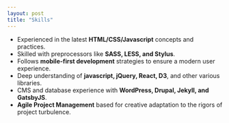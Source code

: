 ```yaml
---
layout: post
title: "Skills"
---
```

<ul>
    <li>Experienced in the latest <strong>HTML/CSS/Javascript</strong> concepts and practices.</li>
    <li>Skilled with preprocessors like <strong>SASS, LESS, and Stylus</strong>.</li>
    <li>Follows <strong>mobile-first development</strong> strategies to ensure a modern user experience.</li>
    <li>Deep understanding of <strong>javascript, jQuery, React, D3</strong>, and other various libraries.</li>
    <li>CMS and database experience with <strong>WordPress, Drupal, Jekyll, and GatsbyJS</strong>.</li>
    <li><strong>Agile Project Management</strong> based for creative adaptation to the rigors of project turbulence.</li>
</ul>
